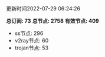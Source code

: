 更新时间2022-07-29 06:24:26

**总订阅: 73**
**总节点: 2758**
**有效节点: 409**
- ss节点: 296
- v2ray节点: 60
- trojan节点: 53
